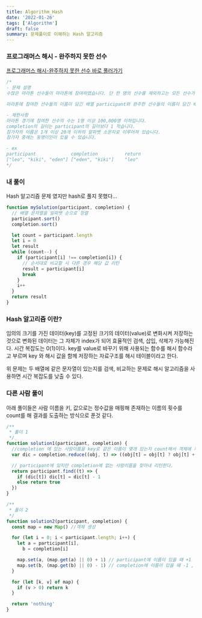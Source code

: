 ```yaml
---
title: Algorithm_Hash
date: '2022-01-26'
tags: ['Algorithm']
draft: false
summary: 문제풀이로 이해하는 Hash 알고리즘
---
```


### 프로그래머스 해시 - 완주하지 못한 선수

[프로그래머스 해시-완주하지 못한 선수 바로 풀러가기](https://programmers.co.kr/learn/courses/30/lessons/42576)

```js
/*
- 문제 설명
수많은 마라톤 선수들이 마라톤에 참여하였습니다. 단 한 명의 선수를 제외하고는 모든 선수가 마라톤을 완주하였습니다.

마라톤에 참여한 선수들의 이름이 담긴 배열 participant와 완주한 선수들의 이름이 담긴 배열 completion이 주어질 때, 완주하지 못한 선수의 이름을 return 하도록 solution 함수를 작성해주세요.

- 제한사항
마라톤 경기에 참여한 선수의 수는 1명 이상 100,000명 이하입니다.
completion의 길이는 participant의 길이보다 1 작습니다.
참가자의 이름은 1개 이상 20개 이하의 알파벳 소문자로 이루어져 있습니다.
참가자 중에는 동명이인이 있을 수 있습니다.

- ex
participant	            completion	        return
["leo", "kiki", "eden"]	["eden", "kiki"]	"leo"
*/
```

### 내 풀이

Hash 알고리즘 문제 였지만 hash로 풀지 못했다...

```js
function mySolution(participant, completion) {
  // 배열 문자열을 알파벳 순으로 정렬
  participant.sort()
  completion.sort()

  let count = participant.length
  let i = 0
  let result
  while (count--) {
    if (participant[i] !== completion[i]) {
      // 순서대로 비교할 시 다른 경우 해당 값 리턴
      result = participant[i]
      break
    }
    i++
  }
  return result
}
```

### Hash 알고리즘 이란?

임의의 크기를 가진 데이터(key)를 고정된 크기의 데이터(value)로 변화시켜 저장하는 것으로 변화된 데이터는 그 자체가 index가 되어 효율적인 검색, 삽입, 삭제가 가능해진다. 시간 복잡도는 0(1)이다. key를 value로 바꾸기 위해 사용되는 함수를 해시 함수라고 부르며 key 와 해시 값을 함께 저장하는 자료구조를 해시 테이블이라고 한다.

위 문제는 두 배열에 같은 문자열이 있는지를 검색, 비교하는 문제로 해시 알고리즘을 사용하면 시간 복잡도를 낮출 수 있다.

### 다른 사람 풀이

아래 풀이들은 사람 이름을 키, 값으로는 정수값을 매핑해 존재하는 이름의 횟수를 count를 해 결과를 도출하는 방식으로 푼것 같다.

```js
/**
 * 풀이 1
 */
function solution1(participant, completion) {
  //completion 에 있는 사람이름을 key로 같은 이름이 몇개 있는지 count해서 객체에 저장한다.
  var dic = completion.reduce((obj, t) => ((obj[t] = obj[t] ? obj[t] + 1 : 1), obj), {})

  // participant에 있지만 completion에 없는 사람이름을 찾아내 리턴한다.
  return participant.find((t) => {
    if (dic[t]) dic[t] = dic[t] - 1
    else return true
  })
}

/**
 * 풀이 2
 */
function solution2(participant, completion) {
  const map = new Map() //객체 생성

  for (let i = 0; i < participant.length; i++) {
    let a = participant[i],
      b = completion[i]

    map.set(a, (map.get(a) || 0) + 1) // participant에 이름이 있을 때 +1
    map.set(b, (map.get(b) || 0) - 1) // completion에 이름이 있을 때 -1 , 결국 둘다 존재하는 이름은 0이 될 수 밖에 없는 구조
  }

  for (let [k, v] of map) {
    if (v > 0) return k
  }

  return 'nothing'
}
```
